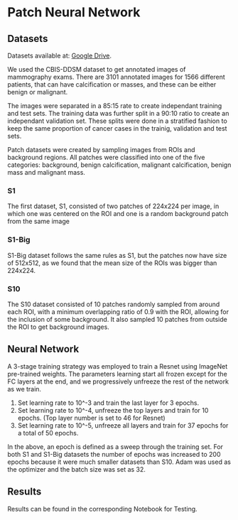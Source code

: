 # Patch Neural Network

## Datasets
Datasets available at: [Google Drive](https://drive.google.com/drive/folders/1Tp4iTFuz15J-UO11qs8TGPjHelQ1SVtk?usp=sharing).

We used the CBIS-DDSM dataset to get annotated images of mammography exams. There are 3101 annotated images for 1566 different patients, that can have calcification or masses, and these can be either benign or malignant.

The images were separated in a 85:15 rate to create independant training and test sets. The training data was further split in a 90:10 ratio to create an independant validation set. These splits were done in a stratified fashion to keep the same proportion of cancer cases in the trainig, validation and test sets.

Patch datasets were created by sampling images from ROIs and background regions. All patches were classified into one of the five categories: background, benign calcification, malignant calcification, benign mass and malignant mass.

### S1
The first dataset, S1, consisted of two patches of 224x224 per image, in which one was centered on the ROI and one is a random background patch from the same image

### S1-Big
S1-Big dataset follows the same rules as S1, but the patches now have size of 512x512, as we found that the mean size of the ROIs was bigger than 224x224.

### S10
The S10 dataset consisted of 10 patches randomly sampled from around each ROI, with a minimum overlapping ratio of 0.9 with the ROI, allowing for the inclusion of some background. It also sampled 10 patches from outside the ROI to get background images.


## Neural Network
A 3-stage training strategy was employed to train a Resnet using ImageNet pre-trained weights. The parameters learning start all frozen except for the FC layers at the end, and we progressively unfreeze the rest of the network as we train.

1. Set learning rate to 10^-3 and train the last layer for 3 epochs.
2. Set learning rate to 10^-4, unfreeze the top layers and train for 10 epochs. (Top layer number is set to 46 for Resnet)
3. Set learning rate to 10^-5, unfreeze all layers and train for 37 epochs for a total of 50 epochs.

In the above, an epoch is defined as a sweep through the training set. For both S1 and S1-Big datasets the number of epochs was increased to 200 epochs because it were much smaller datasets than S10. Adam was used as the optimizer and the batch size was set as 32.

## Results 
Results can be found in the corresponding Notebook for Testing.
